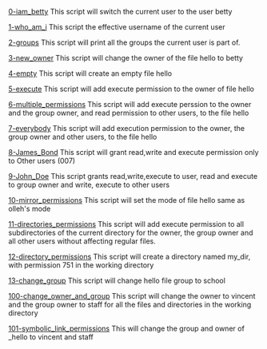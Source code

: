 [0-iam_betty](./0-iam_betty)
This script will switch the current user to the user betty

[1-who_am_i](./1-who_am_i) 
This script the effective username of the current user

[2-groups](./2-groups)
This script will print all the groups the current user is part of.

[3-new_owner](./3-new_owner)
This script will change the owner of the file hello to betty

[4-empty](./4-empty)
This script will create an empty file hello

[5-execute](./5-execute)
This script will add execute permission to the owner of file hello

[6-multiple_permissions](./6-multiple_permissions)
This script will add execute perssion to the owner and the group owner, and read permission to other users, to the file hello

[7-everybody](./7-everybody)
This script will add execution permission to the owner, the group owner and other users, to the file hello

[8-James_Bond](./8-James_Bond)
This script will grant read,write and execute permission only to Other users (007)

[9-John_Doe](./9-John_Doe)
This script grants read,write,execute to user, read and execute to group owner and write, execute to other users

[10-mirror_permissions](./10-mirror_permissions)
This script will set the mode of file hello same as olleh's mode

[11-directories_permissions](./11-directories_permissions)
This script will add execute permission to all subdirectories of the current directory for the owner, the group owner and all other users without affecting regular files.

[12-directory_permissions](./12-directory_permissions)
This script will create a directory named my_dir, with permission 751 in the working directory

[13-change_group](./13-change_group)
This script will change hello file group to school

[100-change_owner_and_group](./100-change_owner_and_group)
This script will change the owner to vincent and the group owner to staff for all the files and directories in the working directory

[101-symbolic_link_permissions](./101-symbolic_link_permissions)
This will change the group and owner of _hello to vincent and staff
